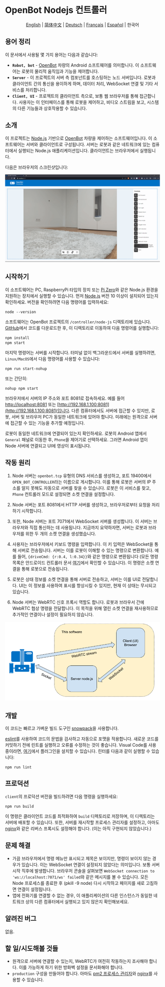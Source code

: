 # OpenBot Nodejs 컨트롤러

<p align="center">
  <a href="README.md">English</a> |
  <a href="README.zh-CN.md">简体中文</a> |
  <a href="README.de-DE.md">Deutsch</a> |
  <a href="README.fr-FR.md">Français</a> |
  <a href="README.es-ES.md">Español</a> |
  <span>한국어</span>
</p>

## 용어 정리

이 문서에서 사용될 몇 가지 용어는 다음과 같습니다:

* **`Robot, bot`** - [OpenBot](https://www.openbot.org/) 차량의 Android 소프트웨어를 의미합니다. 이 소프트웨어는 로봇의 물리적 움직임과 기능을 제어합니다.
* **`Server`** - 이 프로젝트의 서버 측 컴포넌트를 호스팅하는 노드 서버입니다. 로봇과 클라이언트 간의 통신을 용이하게 하며, 데이터 처리, WebSocket 연결 및 기타 서비스를 처리합니다.
* **`Client, UI`** - 프로젝트의 클라이언트 측으로, 보통 웹 브라우저를 통해 접근합니다. 사용자는 이 인터페이스를 통해 로봇을 제어하고, 비디오 스트림을 보고, 시스템의 다른 기능들과 상호작용할 수 있습니다.

## 소개

이 프로젝트는 [Node.js](https://nodejs.org/) 기반으로 [OpenBot](https://www.openbot.org/) 차량을 제어하는 소프트웨어입니다. 이 소프트웨어는 서버와 클라이언트로 구성됩니다. 서버는 로봇과 같은 네트워크에 있는 컴퓨터에서 실행되는 Node.js 애플리케이션입니다. 클라이언트는 브라우저에서 실행됩니다.

다음은 브라우저의 스크린샷입니다:

![스크린샷](images/Screenshot.png "image_tooltip")

## 시작하기

이 소프트웨어는 PC, RaspberryPi 타입의 장치 또는 [Pi Zero](https://www.raspberrypi.com/products/raspberry-pi-zero/)와 같은 Node.js 환경을 지원하는 장치에서 실행할 수 있습니다. 먼저 [Node.js](https://nodejs.org/) 버전 10 이상이 설치되어 있는지 확인하세요. 버전을 확인하려면 다음 명령어를 입력하세요:

    node --version

소프트웨어는 OpenBot 프로젝트의 ```/controller/node-js``` 디렉토리에 있습니다. [GitHub](https://github.com/ob-f/OpenBot)에서 코드를 다운로드한 후, 이 디렉토리로 이동하여 다음 명령어를 실행합니다:

    npm install
    npm start

마지막 명령어는 서버를 시작합니다. 터미널 없이 백그라운드에서 서버를 실행하려면, ```Linux/MacOS```에서 다음 명령어를 사용할 수 있습니다:

    npm run start-nohup

또는 간단히:

    nohup npm start

브라우저에서 서버의 IP 주소와 포트 8081로 접속하세요. 예를 들어 [http://localhost:8081](http://localhost:8081) 또는 [http://192.168.1.100:8081](http://192.168.1.100:8081)입니다. 다른 컴퓨터에서도 서버에 접근할 수 있지만, 로봇, 서버 및 브라우저 PC가 동일한 네트워크에 있어야 합니다. 미래에는 원격으로 서버에 접근할 수 있는 기능을 추가할 예정입니다.

로봇이 동일한 네트워크에 연결되어 있는지 확인하세요. 로봇의 Android 앱에서 ```General``` 패널로 이동한 후, ```Phone```을 제어기로 선택하세요. 그러면 Android 앱이 Node 서버에 연결되고 UI에 영상이 표시됩니다.

## 작동 원리

1. Node 서버는 ```openbot.tcp``` 유형의 DNS 서비스를 생성하고, 포트 19400에서 ```OPEN_BOT_CONTROLLER```라는 이름으로 게시합니다. 이를 통해 로봇은 서버의 IP 주소를 알지 못해도 자동으로 서버를 찾을 수 있습니다. 로봇은 이 서비스를 찾고, ```Phone``` 컨트롤러 모드로 설정되면 소켓 연결을 설정합니다.

2. Node 서버는 포트 8081에서 HTTP 서버를 생성하고, 브라우저로부터 요청을 처리하기 시작합니다.

3. 또한, Node 서버는 포트 7071에서 WebSocket 서버를 생성합니다. 이 서버는 브라우저와 직접 통신하는 데 사용됩니다. 지금까지 요약하자면, 서버는 로봇과 브라우저를 위한 두 개의 소켓 연결을 생성했습니다.

4. 사용자는 브라우저에서 키보드 명령을 입력합니다. 이 키 입력은 WebSocket을 통해 서버로 전송됩니다. 서버는 이를 로봇이 이해할 수 있는 명령으로 변환합니다. 예를 들어, ```{driveCmd: {r:0.4, l:0.34}}```와 같은 명령으로 변환됩니다 (모든 명령 목록은 안드로이드 컨트롤러 문서 [여기](https://github.com/ob-f/OpenBot/blob/master/docs/technical/OpenBotController.pdf)에서 확인할 수 있습니다). 이 명령은 소켓 연결을 통해 로봇으로 전송됩니다.

5. 로봇은 상태 정보를 소켓 연결을 통해 서버로 전송하고, 서버는 이를 UI로 전달합니다. UI는 이 정보를 사용하여 표시를 향상시킬 수 있지만, 현재 이 상태는 무시되고 있습니다.

6. Node 서버는 WebRTC 신호 프록시 역할도 합니다. 로봇과 브라우서 간에 WebRTC 협상 명령을 전달합니다. 이 목적을 위해 열린 소켓 연결을 재사용하므로 추가적인 연결이나 설정이 필요하지 않습니다.

![작동 원리](images/HowItWorks.png)

## 개발

이 코드는 빠르고 가벼운 빌드 도구인 [snowpack](https://www.snowpack.dev/)을 사용합니다.

[eslint](https://eslint.org/)를 사용하여 코드의 문법을 검사하고 자동으로 포맷을 적용합니다. 새로운 코드를 커밋하기 전에 린트를 실행하고 오류를 수정하는 것이 좋습니다. Visual Code를 사용 중이라면, [여기](https://marketplace.visualstudio.com/items?itemName=dbaeumer.vscode-eslint)에서 플러그인을 설치할 수 있습니다. 린터를 다음과 같이 실행할 수 있습니다:

    npm run lint

## 프로덕션

```client```의 프로덕션 버전을 빌드하려면 다음 명령을 실행하세요:

    npm run build

이 명령은 클라이언트 코드를 최적화하여 ```build``` 디렉토리로 저장하며, 이 디렉토리는 서버에 배포할 수 있습니다. 또한, 서버를 재시작할 프로세스 관리자를 설정하고, 아마도 [nginx](https://docs.nginx.com/nginx/admin-guide/web-server/reverse-proxy/)와 같은 리버스 프록시도 설정해야 합니다. (이는 아직 구현되지 않았습니다.)

## 문제 해결

* 가끔 브라우저에서 명령 메뉴만 표시되고 제목은 보이지만, 명령이 보이지 않는 경우가 있습니다. 이는 WebSocket 연결이 설정되지 않았다는 의미입니다. 보통 서버 시작 직후에 발생합니다. 브라우저 콘솔을 살펴보면 ```WebSocket connection to 'ws://localhost:7071/ws' failed```와 같은 메시지를 볼 수 있습니다. 모든 Node 프로세스를 종료한 후 (pkill -9 node) 다시 시작하고 페이지를 새로 고침하면 연결이 설정됩니다.
* 앱에 전화기를 연결할 수 없는 경우, 이 애플리케이션의 다른 인스턴스가 동일한 네트워크 상의 다른 컴퓨터에서 실행되고 있지 않은지 확인해보세요.

## 알려진 버그

없음.

## 할 일/시도해볼 것들

* 원격으로 서버에 연결할 수 있는지, WebRTC가 여전히 작동하는지 조사해야 합니다. 이를 가능하게 하기 위한 방화벽 설정을 문서화해야 합니다.
* ```production``` 구성을 만들어야 합니다. 아마도 [pm2 프로세스 관리자](https://www.npmjs.com/package/pm2)와 [nginx](https://docs.nginx.com/nginx/admin-guide/web-server/reverse-proxy/)를 사용할 수 있습니다.
